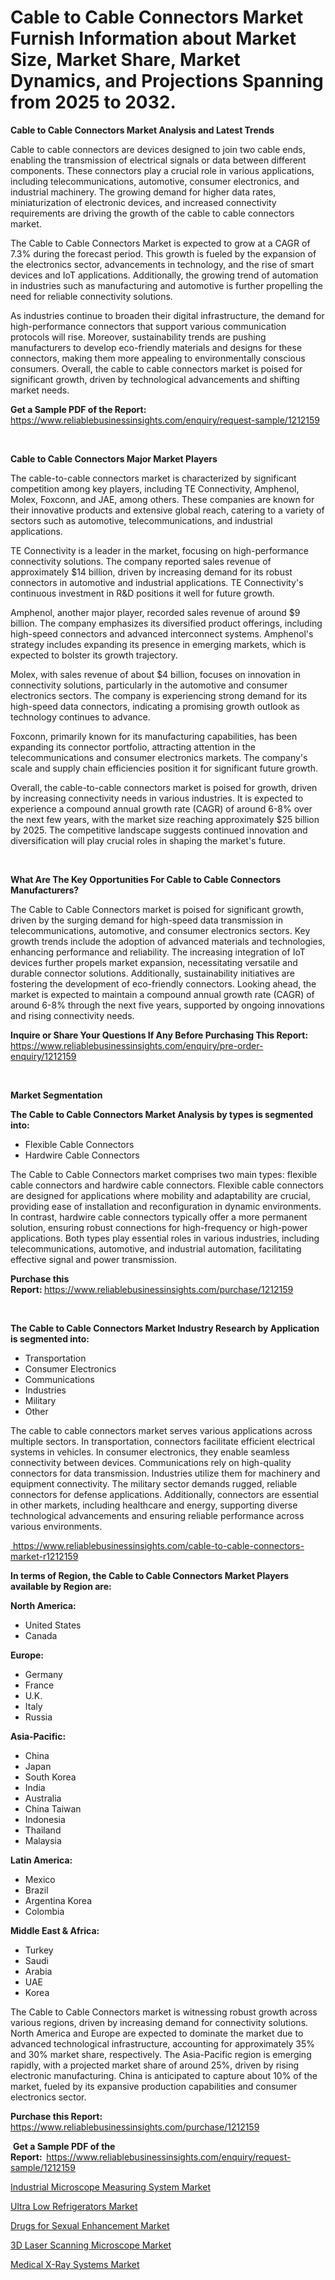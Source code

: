 <p><h1>Cable to Cable Connectors Market Furnish Information about Market Size, Market Share, Market Dynamics, and Projections Spanning from 2025 to 2032.</h1></p><p><strong>Cable to Cable Connectors Market Analysis and Latest Trends</strong></p>
<p><p>Cable to cable connectors are devices designed to join two cable ends, enabling the transmission of electrical signals or data between different components. These connectors play a crucial role in various applications, including telecommunications, automotive, consumer electronics, and industrial machinery. The growing demand for higher data rates, miniaturization of electronic devices, and increased connectivity requirements are driving the growth of the cable to cable connectors market.</p><p>The Cable to Cable Connectors Market is expected to grow at a CAGR of 7.3% during the forecast period. This growth is fueled by the expansion of the electronics sector, advancements in technology, and the rise of smart devices and IoT applications. Additionally, the growing trend of automation in industries such as manufacturing and automotive is further propelling the need for reliable connectivity solutions. </p><p>As industries continue to broaden their digital infrastructure, the demand for high-performance connectors that support various communication protocols will rise. Moreover, sustainability trends are pushing manufacturers to develop eco-friendly materials and designs for these connectors, making them more appealing to environmentally conscious consumers. Overall, the cable to cable connectors market is poised for significant growth, driven by technological advancements and shifting market needs.</p></p>
<p><strong>Get a Sample PDF of the Report:&nbsp;</strong> <a href="https://www.reliablebusinessinsights.com/enquiry/request-sample/1212159?utm_campaign=1837&utm_medium=2&utm_source=Github&utm_content=ia&utm_term=24032025&utm_id=cable-to-cable-connectors">https://www.reliablebusinessinsights.com/enquiry/request-sample/1212159</a></p>
<p>&nbsp;</p>
<p><strong>Cable to Cable Connectors Major Market Players</strong></p>
<p><p>The cable-to-cable connectors market is characterized by significant competition among key players, including TE Connectivity, Amphenol, Molex, Foxconn, and JAE, among others. These companies are known for their innovative products and extensive global reach, catering to a variety of sectors such as automotive, telecommunications, and industrial applications.</p><p>TE Connectivity is a leader in the market, focusing on high-performance connectivity solutions. The company reported sales revenue of approximately $14 billion, driven by increasing demand for its robust connectors in automotive and industrial applications. TE Connectivity's continuous investment in R&D positions it well for future growth.</p><p>Amphenol, another major player, recorded sales revenue of around $9 billion. The company emphasizes its diversified product offerings, including high-speed connectors and advanced interconnect systems. Amphenol's strategy includes expanding its presence in emerging markets, which is expected to bolster its growth trajectory.</p><p>Molex, with sales revenue of about $4 billion, focuses on innovation in connectivity solutions, particularly in the automotive and consumer electronics sectors. The company is experiencing strong demand for its high-speed data connectors, indicating a promising growth outlook as technology continues to advance.</p><p>Foxconn, primarily known for its manufacturing capabilities, has been expanding its connector portfolio, attracting attention in the telecommunications and consumer electronics markets. The company's scale and supply chain efficiencies position it for significant future growth.</p><p>Overall, the cable-to-cable connectors market is poised for growth, driven by increasing connectivity needs in various industries. It is expected to experience a compound annual growth rate (CAGR) of around 6-8% over the next few years, with the market size reaching approximately $25 billion by 2025. The competitive landscape suggests continued innovation and diversification will play crucial roles in shaping the market's future.</p></p>
<p>&nbsp;</p>
<p><strong>What Are The Key Opportunities For Cable to Cable Connectors Manufacturers?</strong></p>
<p><p>The Cable to Cable Connectors market is poised for significant growth, driven by the surging demand for high-speed data transmission in telecommunications, automotive, and consumer electronics sectors. Key growth trends include the adoption of advanced materials and technologies, enhancing performance and reliability. The increasing integration of IoT devices further propels market expansion, necessitating versatile and durable connector solutions. Additionally, sustainability initiatives are fostering the development of eco-friendly connectors. Looking ahead, the market is expected to maintain a compound annual growth rate (CAGR) of around 6-8% through the next five years, supported by ongoing innovations and rising connectivity needs.</p></p>
<p><strong>Inquire or Share Your Questions If Any Before Purchasing This Report:</strong> <a href="https://www.reliablebusinessinsights.com/enquiry/pre-order-enquiry/1212159?utm_campaign=1837&utm_medium=2&utm_source=Github&utm_content=ia&utm_term=24032025&utm_id=cable-to-cable-connectors">https://www.reliablebusinessinsights.com/enquiry/pre-order-enquiry/1212159</a></p>
<p>&nbsp;</p>
<p><strong>Market Segmentation</strong></p>
<p><strong>The Cable to Cable Connectors Market Analysis by types is segmented into:</strong></p>
<p><ul><li>Flexible Cable Connectors</li><li>Hardwire Cable Connectors</li></ul></p>
<p><p>The Cable to Cable Connectors market comprises two main types: flexible cable connectors and hardwire cable connectors. Flexible cable connectors are designed for applications where mobility and adaptability are crucial, providing ease of installation and reconfiguration in dynamic environments. In contrast, hardwire cable connectors typically offer a more permanent solution, ensuring robust connections for high-frequency or high-power applications. Both types play essential roles in various industries, including telecommunications, automotive, and industrial automation, facilitating effective signal and power transmission.</p></p>
<p><strong>Purchase this Report:&nbsp;</strong><a href="https://www.reliablebusinessinsights.com/purchase/1212159?utm_campaign=1837&utm_medium=2&utm_source=Github&utm_content=ia&utm_term=24032025&utm_id=cable-to-cable-connectors">https://www.reliablebusinessinsights.com/purchase/1212159</a></p>
<p>&nbsp;</p>
<p><strong>The Cable to Cable Connectors Market Industry Research by Application is segmented into:</strong></p>
<p><ul><li>Transportation</li><li>Consumer Electronics</li><li>Communications</li><li>Industries</li><li>Military</li><li>Other</li></ul></p>
<p><p>The cable to cable connectors market serves various applications across multiple sectors. In transportation, connectors facilitate efficient electrical systems in vehicles. In consumer electronics, they enable seamless connectivity between devices. Communications rely on high-quality connectors for data transmission. Industries utilize them for machinery and equipment connectivity. The military sector demands rugged, reliable connectors for defense applications. Additionally, connectors are essential in other markets, including healthcare and energy, supporting diverse technological advancements and ensuring reliable performance across various environments.</p></p>
<p><a href="https://www.reliablebusinessinsights.com/cable-to-cable-connectors-market-r1212159?utm_campaign=1837&utm_medium=2&utm_source=Github&utm_content=ia&utm_term=24032025&utm_id=cable-to-cable-connectors">&nbsp;https://www.reliablebusinessinsights.com/cable-to-cable-connectors-market-r1212159</a></p>
<p><strong>In terms of Region, the Cable to Cable Connectors Market Players available by Region are:</strong></p>
<p>
    <p> <strong> North America: </strong>
        <ul>
            <li>United States</li>
            <li>Canada</li>
        </ul>
        </p> 
    <p> <strong> Europe: </strong>
        <ul>
            <li>Germany</li>
            <li>France</li>
            <li>U.K.</li>
            <li>Italy</li>
            <li>Russia</li>
        </ul>
        </p> 
    <p> <strong> Asia-Pacific: </strong>
        <ul>
            <li>China</li>
            <li>Japan</li>
            <li>South Korea</li>
            <li>India</li>
            <li>Australia</li>
            <li>China Taiwan</li>
            <li>Indonesia</li>
            <li>Thailand</li>
            <li>Malaysia</li>
        </ul>
        </p> 
    <p> <strong> Latin America: </strong>
        <ul>
            <li>Mexico</li>
            <li>Brazil</li>
            <li>Argentina Korea</li>
            <li>Colombia</li>
        </ul>
        </p> 
    <p> <strong> Middle East & Africa: </strong>
        <ul>
            <li>Turkey</li>
            <li>Saudi</li>
            <li>Arabia</li>
            <li>UAE</li>
            <li>Korea</li>
        </ul>
    </p>
    </p>
<p><p>The Cable to Cable Connectors market is witnessing robust growth across various regions, driven by increasing demand for connectivity solutions. North America and Europe are expected to dominate the market due to advanced technological infrastructure, accounting for approximately 35% and 30% market share, respectively. The Asia-Pacific region is emerging rapidly, with a projected market share of around 25%, driven by rising electronic manufacturing. China is anticipated to capture about 10% of the market, fueled by its expansive production capabilities and consumer electronics sector.</p></p>
<p><strong>Purchase this Report: </strong><a href="https://www.reliablebusinessinsights.com/purchase/1212159?utm_campaign=1837&utm_medium=2&utm_source=Github&utm_content=ia&utm_term=24032025&utm_id=cable-to-cable-connectors">https://www.reliablebusinessinsights.com/purchase/1212159</a></p>
<p>&nbsp;<strong>Get a Sample PDF of the Report:&nbsp;&nbsp;</strong><a href="https://www.reliablebusinessinsights.com/enquiry/request-sample/1212159?utm_campaign=1837&utm_medium=2&utm_source=Github&utm_content=ia&utm_term=24032025&utm_id=cable-to-cable-connectors">https://www.reliablebusinessinsights.com/enquiry/request-sample/1212159</a></p>
<p><strong></strong></p>
<p><p><a href="https://github.com/akramisabtu/Market-Research-Report-List-1/blob/main/industrial-microscope-measuring-system-market.md?utm_campaign=1837&utm_medium=2&utm_source=Github&utm_content=ia&utm_term=24032025&utm_id=cable-to-cable-connectors">Industrial Microscope Measuring System Market</a></p><p><a href="https://github.com/mafuzakirju/Market-Research-Report-List-1/blob/main/ultra-low-refrigerators-market.md?utm_campaign=1837&utm_medium=2&utm_source=Github&utm_content=ia&utm_term=24032025&utm_id=cable-to-cable-connectors">Ultra Low Refrigerators Market</a></p><p><a href="https://github.com/cherrivacius/Market-Research-Report-List-1/blob/main/drugs-for-sexual-enhancement-market.md?utm_campaign=1837&utm_medium=2&utm_source=Github&utm_content=ia&utm_term=24032025&utm_id=cable-to-cable-connectors">Drugs for Sexual Enhancement Market</a></p><p><a href="https://github.com/omduthkevork/Market-Research-Report-List-1/blob/main/3d-laser-scanning-microscope-market.md?utm_campaign=1837&utm_medium=2&utm_source=Github&utm_content=ia&utm_term=24032025&utm_id=cable-to-cable-connectors">3D Laser Scanning Microscope Market</a></p><p><a href="https://github.com/Mayankdeswa/Market-Research-Report-List-1/blob/main/medical-x-ray-systems-market.md?utm_campaign=1837&utm_medium=2&utm_source=Github&utm_content=ia&utm_term=24032025&utm_id=cable-to-cable-connectors">Medical X-Ray Systems Market</a></p></p>